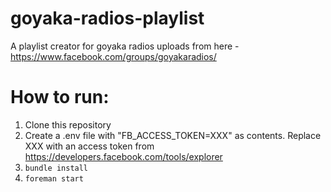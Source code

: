 goyaka-radios-playlist
======================

A playlist creator for goyaka radios uploads from here - https://www.facebook.com/groups/goyakaradios/


How to run:
======================

1. Clone this repository
2. Create a .env file with "FB_ACCESS_TOKEN=XXX" as contents. Replace XXX with an access token from https://developers.facebook.com/tools/explorer
3. `bundle install`
4. `foreman start`

